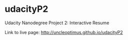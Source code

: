 udacityP2
=========

Udacity Nanodegree Project 2: Interactive Resume

Link to live page: http://uncleoptimus.github.io/udacityP2
